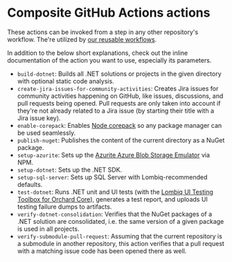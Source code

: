 # Composite GitHub Actions actions

These actions can be invoked from a step in any other repository's workflow. The're utilized by [our reusable workflows](Workflows.md).

In addition to the below short explanations, check out the inline documentation of the action you want to use, especially its parameters.

- `build-dotnet`: Builds all .NET solutions or projects in the given directory with optional static code analysis.
- `create-jira-issues-for-community-activities`: Creates Jira issues for community activities happening on GitHub, like issues, discussions, and pull requests being opened. Pull requests are only taken into account if they're not already related to a Jira issue (by starting their title with a Jira issue key).
- `enable-corepack`: Enables [Node corepack](https://nodejs.org/docs/latest-v16.x/api/corepack.html) so any package manager can be used seamlessly.
- `publish-nuget`: Publishes the content of the current directory as a NuGet package.
- `setup-azurite`: Sets up the [Azurite Azure Blob Storage Emulator](https://docs.microsoft.com/en-us/azure/storage/common/storage-use-azurite) via NPM.
- `setup-dotnet`: Sets up the .NET SDK.
- `setup-sql-server`: Sets up SQL Server with Lombiq-recommended defaults.
- `test-dotnet`: Runs .NET unit and UI tests (with the [Lombiq UI Testing Toolbox for Orchard Core](https://github.com/Lombiq/UI-Testing-Toolbox)), generates a test report, and uploads UI testing failure dumps to artifacts.
- `verify-dotnet-consolidation`: Verifies that the NuGet packages of a .NET solution are consolidated, i.e. the same version of a given package is used in all projects.
- `verify-submodule-pull-request`: Assuming that the current repository is a submodule in another repository, this action verifies that a pull request with a matching issue code has been opened there as well.
